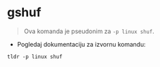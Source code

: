 # gshuf

> Ova komanda je pseudonim za `-p linux shuf`.

- Pogledaj dokumentaciju za izvornu komandu:

`tldr -p linux shuf`

